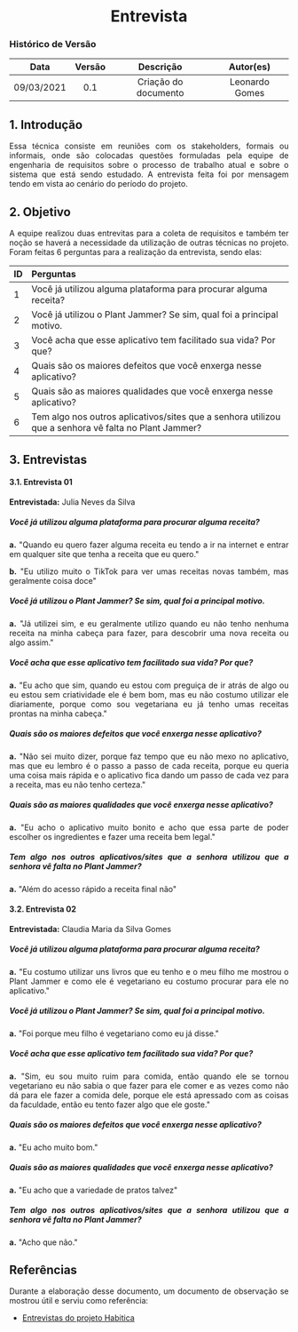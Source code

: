 # <center> Entrevista

### Histórico de Versão
|    Data    | Versão | Descrição            | Autor(es)       |
| :--------: | :----: | :------------------: | :-------------: |
| 09/03/2021 |  0.1   | Criação do documento | Leonardo Gomes  |

<div align="justify">

## 1. Introdução

Essa técnica consiste em reuniões com os stakeholders, formais ou informais, onde são colocadas questões formuladas pela equipe de engenharia de requisitos sobre o processo de trabalho atual e sobre o sistema que está sendo estudado. A entrevista feita foi por mensagem tendo em vista ao cenário do período do projeto.

## 2. Objetivo

A equipe realizou duas entrevitas para a coleta de requisitos e também ter noção se haverá a necessidade da utilização de outras técnicas no projeto. Foram feitas 6 perguntas para a realização da entrevista, sendo elas:

|  ID  |  Perguntas  |
| :- | :- |
|  1  |  Você já utilizou alguma plataforma para procurar alguma receita?       |
|  2  |  Você já utilizou o Plant Jammer? Se sim, qual foi a principal motivo.  |
|  3  |  Você acha que esse aplicativo tem facilitado sua vida? Por que?        |
|  4  |  Quais são os maiores defeitos que você enxerga nesse aplicativo?       |
|  5  |  Quais são as maiores qualidades que você enxerga nesse aplicativo?     |
|  6  |  Tem algo nos outros aplicativos/sites que a senhora utilizou que a senhora vê falta no Plant Jammer?  |

## 3. Entrevistas

#### 3.1. Entrevista 01

**Entrevistada:** Julia Neves da Silva

##### Você já utilizou alguma plataforma para procurar alguma receita?

**a.** "Quando eu quero fazer alguma receita eu tendo a ir na internet e entrar em qualquer site que tenha a receita que eu quero."

**b.** "Eu utilizo muito o TikTok para ver umas receitas novas também, mas geralmente coisa doce"

##### Você já utilizou o Plant Jammer? Se sim, qual foi a principal motivo.

**a.** "Já utilizei sim, e eu geralmente utilizo quando eu não tenho nenhuma receita na minha cabeça para fazer, para descobrir uma nova receita ou algo assim."

##### Você acha que esse aplicativo tem facilitado sua vida? Por que?

**a.** "Eu acho que sim, quando eu estou com preguiça de ir atrás de algo ou eu estou sem criatividade ele é bem bom, mas eu não costumo utilizar ele diariamente, porque como sou vegetariana eu já tenho umas receitas prontas na minha cabeça."

##### Quais são os maiores defeitos que você enxerga nesse aplicativo?

**a.** "Não sei muito dizer, porque faz tempo que eu não mexo no aplicativo, mas que eu lembro é o passo a passo de cada receita, porque eu queria uma coisa mais rápida e o aplicativo fica dando um passo de cada vez para a receita, mas eu não tenho certeza."

##### Quais são as maiores qualidades que você enxerga nesse aplicativo?

**a.** "Eu acho o aplicativo muito bonito e acho que essa parte de poder escolher os ingredientes e fazer uma receita bem legal."

##### Tem algo nos outros aplicativos/sites que a senhora utilizou que a senhora vê falta no Plant Jammer?

**a.** "Além do acesso rápido a receita final não"

#### 3.2. Entrevista 02

**Entrevistada:** Claudia Maria da Silva Gomes

##### Você já utilizou alguma plataforma para procurar alguma receita?

**a.** "Eu costumo utilizar uns livros que eu tenho e o meu filho me mostrou o Plant Jammer e como ele é vegetariano eu costumo procurar para ele no aplicativo."

##### Você já utilizou o Plant Jammer? Se sim, qual foi a principal motivo.

**a.** "Foi porque meu filho é vegetariano como eu já disse."

##### Você acha que esse aplicativo tem facilitado sua vida? Por que?

**a.** "Sim, eu sou muito ruim para comida, então quando ele se tornou vegetariano eu não sabia o que fazer para ele comer e as vezes como não dá para ele fazer a comida dele, porque ele está apressado com as coisas da faculdade, então eu tento fazer algo que ele goste."

##### Quais são os maiores defeitos que você enxerga nesse aplicativo?

**a.** "Eu acho muito bom."

##### Quais são as maiores qualidades que você enxerga nesse aplicativo?

**a.** "Eu acho que a variedade de pratos talvez"

##### Tem algo nos outros aplicativos/sites que a senhora utilizou que a senhora vê falta no Plant Jammer?

**a.** "Acho que não."


## Referências

Durante a elaboração desse documento, um documento de observação se mostrou útil e serviu como referência:

- [Entrevistas do projeto Habitica](https://requisitos-habitica.herokuapp.com/Entrevista/)

</div>